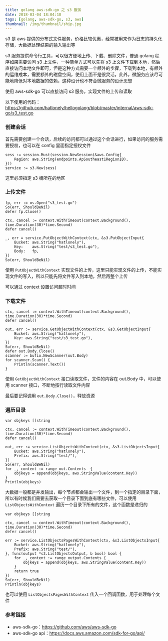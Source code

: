 ```yaml
---
title: golang aws-sdk-go 之 s3 服务
date: 2018-03-04 18:04:18
tags: [golang, aws-sdk-go, s3, aws]
thumbnail: /img/thumbnail/ship.jpg
---
```


s3 是 aws 提供的分布式文件服务，价格比较优惠，经常被用来作为日志的持久化存储，大数据处理结果的输入输出等

s3 服务提供命令行工具，可以很方便地上传、下载、删除文件，普通 golang 程序如果需要访问 s3 上文件，一种简单方式可以先将 s3 上文件下载到本地，然后直接访问本地文件即可，但是这种方式需要一个额外的步骤，下载到本地，有额外的运维成本，需要额外的磁盘空间，使用上面不是很灵活，此外，微服务应该尽可能地降低对本地数据的依赖，这种设计也不符合微服务的设计思想

使用 aws-sdk-go 可以直接访问 s3 服务，实现文件的上传和读取

以下使用的代码：<https://github.com/hatlonely/hellogolang/blob/master/internal/aws-sdk-go/s3_test.go>

### 创建会话

首先需要创建一个会话，后续的访问都可以通过这个会话进行，如果访问的服务需要授权，也可以在 config 里面指定授权文件

```
sess := session.Must(session.NewSession(&aws.Config{
    Region: aws.String(endpoints.ApSoutheast1RegionID),
}))
service := s3.New(sess)
```

这里必须指定 s3 桶所在的地区

### 上传文件

```
fp, err := os.Open("s3_test.go")
So(err, ShouldBeNil)
defer fp.Close()

ctx, cancel := context.WithTimeout(context.Background(), time.Duration(30)*time.Second)
defer cancel()

_, err = service.PutObjectWithContext(ctx, &s3.PutObjectInput{
    Bucket: aws.String("hatlonely"),
    Key:    aws.String("test/s3_test.go"),
    Body:   fp,
})
So(err, ShouldBeNil)
```

使用 `PutObjectWithContext` 实现文件的上传，这里只能实现文件的上传，不能实现文件的写入，所以只能先将文件写入到本地，然后再整个上传

可以通过 context 设置访问超时时间

### 下载文件

```
ctx, cancel := context.WithTimeout(context.Background(), time.Duration(30)*time.Second)
defer cancel()

out, err := service.GetObjectWithContext(ctx, &s3.GetObjectInput{
    Bucket: aws.String("hatlonely"),
    Key: aws.String("test/s3_test.go"),
})
So(err, ShouldBeNil)
defer out.Body.Close()
scanner := bufio.NewScanner(out.Body)
for scanner.Scan() {
    Println(scanner.Text())
}
```

使用 `GetObjectWithContext` 接口读取文件，文件的内容在 out.Body 中，可以使用 scanner 接口，不断地按行读取文件内容

最后要记得调用 `out.Body.Close()`，释放资源

### 遍历目录

```
var objkeys []string

ctx, cancel := context.WithTimeout(context.Background(), time.Duration(30)*time.Second)
defer cancel()

out, err := service.ListObjectsWithContext(ctx, &s3.ListObjectsInput{
    Bucket: aws.String("hatlonely"),
    Prefix: aws.String("test/"),
})
So(err, ShouldBeNil)
for _, content := range out.Contents  {
    objkeys = append(objkeys, aws.StringValue(content.Key))
}
Println(objkeys)
```

大数据一般都是并发输出，每个节点都会输出一个文件，到一个指定的目录下面，所以有时候我们需要去获取一个目录下面到底有哪些文件，可以使用 `ListObjectsWithContext` 遍历一个目录下所有的文件，这个函数是递归的

```
var objkeys []string

ctx, cancel := context.WithTimeout(context.Background(), time.Duration(30)*time.Second)
defer cancel()

err := service.ListObjectsPagesWithContext(ctx, &s3.ListObjectsInput{
    Bucket: aws.String("hatlonely"),
    Prefix: aws.String("test/"),
}, func(output *s3.ListObjectsOutput, b bool) bool {
    for _, content := range output.Contents {
        objkeys = append(objkeys, aws.StringValue(content.Key))
    }
    return true
})
So(err, ShouldBeNil)
Println(objkeys)
```

也可以使用 `ListObjectsPagesWithContext` 传入一个回调函数，用于处理每个文件

### 参考链接

- aws-sdk-go：<https://github.com/aws/aws-sdk-go>
- aws-sdk-go api：<https://docs.aws.amazon.com/sdk-for-go/api/>

